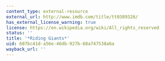 ```yaml
---
content_type: external-resource
external_url: http://www.imdb.com/title/tt0389326/
has_external_license_warning: true
license: https://en.wikipedia.org/wiki/All_rights_reserved
status: ''
title: '*Riding Giants*'
uid: 607bc41d-a56e-46db-927b-68a747538a6a
wayback_url: ''
---
```

